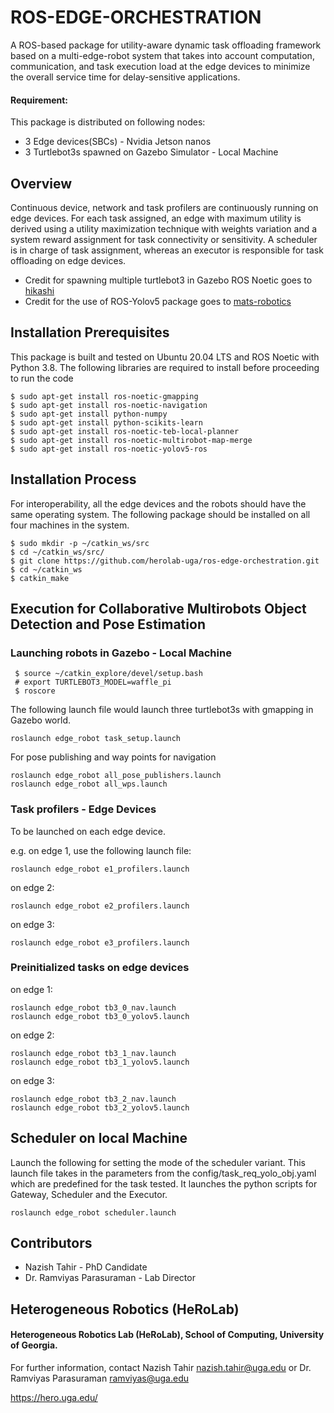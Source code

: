 
 # ROS-EDGE-ORCHESTRATION #

A ROS-based package for utility-aware dynamic task offloading framework based on a multi-edge-robot system that takes into account computation, communication, and task execution load at the edge devices to minimize the overall service time for delay-sensitive applications.

#### Requirement: ####
This package is distributed on following nodes:
* 3 Edge devices(SBCs) - Nvidia Jetson nanos 
* 3 Turtlebot3s spawned on Gazebo Simulator - Local Machine


## Overview ##
Continuous device, network and task profilers are continuously running on edge devices. For each task assigned, an edge with maximum utility is derived using a utility maximization technique with weights variation and a system reward assignment for task connectivity or sensitivity. A scheduler is in charge of task assignment, whereas an executor is responsible for task offloading on edge devices. 

* Credit for spawning multiple turtlebot3 in Gazebo ROS Noetic goes to [hikashi](https://github.com/hikashi/multi-robot-rrt-exploration-noetic/tree/main/ros_multi_tb3 "multi-robot-rrt-exploration-noetic") 
* Credit for the use of ROS-Yolov5 package goes to [mats-robotics](https://github.com/mats-robotics/yolov5_ros "YOLOv5 ROS")


## Installation Prerequisites ## 
This package is built and tested on Ubuntu 20.04 LTS and ROS Noetic with Python 3.8.
The following libraries are required to install before proceeding to run the code

```
$ sudo apt-get install ros-noetic-gmapping
$ sudo apt-get install ros-noetic-navigation
$ sudo apt-get install python-numpy
$ sudo apt-get install python-scikits-learn
$ sudo apt-get install ros-noetic-teb-local-planner
$ sudo apt-get install ros-noetic-multirobot-map-merge
$ sudo apt-get install ros-noetic-yolov5-ros
```

## Installation Process ## 
For interoperability, all the edge devices and the robots should have the same operating system. The following package should be installed on all four machines in the system. 

```
$ sudo mkdir -p ~/catkin_ws/src
$ cd ~/catkin_ws/src/
$ git clone https://github.com/herolab-uga/ros-edge-orchestration.git
$ cd ~/catkin_ws
$ catkin_make
```

## Execution for Collaborative Multirobots Object Detection and Pose Estimation ##

### Launching robots in Gazebo - Local Machine ###

```
 $ source ~/catkin_explore/devel/setup.bash 
 # export TURTLEBOT3_MODEL=waffle_pi
 $ roscore 
```
The following launch file would launch three turtlebot3s with gmapping in Gazebo world. 
```
roslaunch edge_robot task_setup.launch
```
For pose publishing and way points for navigation 
```
roslaunch edge_robot all_pose_publishers.launch
roslaunch edge_robot all_wps.launch
``` 

### Task profilers - Edge Devices ### 
To be launched on each edge device. 

e.g. on edge 1, use the following launch file:
```
roslaunch edge_robot e1_profilers.launch
```
on edge 2:
```
roslaunch edge_robot e2_profilers.launch
```
on edge 3: 
```
roslaunch edge_robot e3_profilers.launch
```
### Preinitialized tasks on edge devices ###
on edge 1:
```
roslaunch edge_robot tb3_0_nav.launch
roslaunch edge_robot tb3_0_yolov5.launch
```
on edge 2: 
```
roslaunch edge_robot tb3_1_nav.launch
roslaunch edge_robot tb3_1_yolov5.launch
```
on edge 3:
```
roslaunch edge_robot tb3_2_nav.launch
roslaunch edge_robot tb3_2_yolov5.launch
```
## Scheduler on local Machine ## 
Launch the following for setting the mode of the scheduler variant. This launch file takes in the parameters from the config/task_req_yolo_obj.yaml which are predefined for the task tested. It launches the python scripts for Gateway, Scheduler and the Executor. 
```
roslaunch edge_robot scheduler.launch
``` 
## Contributors ## 
* Nazish Tahir - PhD Candidate
* Dr. Ramviyas Parasuraman - Lab Director

## Heterogeneous Robotics (HeRoLab) ##
#### Heterogeneous Robotics Lab (HeRoLab), School of Computing, University of Georgia. ####

For further information, contact Nazish Tahir nazish.tahir@uga.edu or Dr. Ramviyas Parasuraman ramviyas@uga.edu

https://hero.uga.edu/
